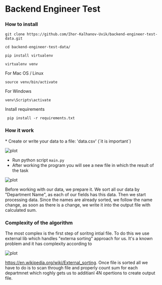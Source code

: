 # Backend Engineer Test

<h3>How to install </h3>

```
git clone https://github.com/Ihor-Kalhanov-Uvik/backend-engineer-test-data.git

cd backend-engineer-test-data/

pip install virtualenv

virtualenv venv
````
For Mac OS / Linux
```
source venv/bin/activate
````

For Windows
```
venv\Scripts\activate
````

Install requirements
```
 pip install -r requirements.txt 
````


<h3>How it work</h3>
* Create or write your data to a file: 'data.csv' (`it is important`)

![plot](docs/main_csv.png)
* Run python script `main.py`
* After working the program you will see a new file in which the result of the task


![plot](docs/result_data_table.png)


<p>Before working with our data, we prepare it. We sort all our data by "Department Name", as each of our fields has this data. Then we start processing data.  
 Since the names are already sorted, we follow the name change, as soon as there is a change, we write it into the output file with calculated sum.</p>



<h3>Complexity of the algorithm</h3>
The most complex is the first step of soritng intial file. To do this we use external lib which handles "externa sorting" approach for us.
 It's a known problem and it has complexity according to 


![plot](docs/formula.png)

 https://en.wikipedia.org/wiki/External_sorting.
 Once file is sorted all we have to do is to scan through file and properly count sum for each departmnet which roghly gets us to additianl  4N opertions to create output file.
